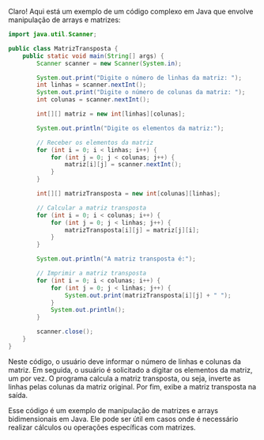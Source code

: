 Claro! Aqui está um exemplo de um código complexo em Java que envolve manipulação de arrays e matrizes:

```java
import java.util.Scanner;

public class MatrizTransposta {
    public static void main(String[] args) {
        Scanner scanner = new Scanner(System.in);

        System.out.print("Digite o número de linhas da matriz: ");
        int linhas = scanner.nextInt();
        System.out.print("Digite o número de colunas da matriz: ");
        int colunas = scanner.nextInt();

        int[][] matriz = new int[linhas][colunas];

        System.out.println("Digite os elementos da matriz:");

        // Receber os elementos da matriz
        for (int i = 0; i < linhas; i++) {
            for (int j = 0; j < colunas; j++) {
                matriz[i][j] = scanner.nextInt();
            }
        }

        int[][] matrizTransposta = new int[colunas][linhas];

        // Calcular a matriz transposta
        for (int i = 0; i < colunas; i++) {
            for (int j = 0; j < linhas; j++) {
                matrizTransposta[i][j] = matriz[j][i];
            }
        }

        System.out.println("A matriz transposta é:");

        // Imprimir a matriz transposta
        for (int i = 0; i < colunas; i++) {
            for (int j = 0; j < linhas; j++) {
                System.out.print(matrizTransposta[i][j] + " ");
            }
            System.out.println();
        }

        scanner.close();
    }
}
```

Neste código, o usuário deve informar o número de linhas e colunas da matriz. Em seguida, o usuário é solicitado a digitar os elementos da matriz, um por vez. O programa calcula a matriz transposta, ou seja, inverte as linhas pelas colunas da matriz original. Por fim, exibe a matriz transposta na saída.

Esse código é um exemplo de manipulação de matrizes e arrays bidimensionais em Java. Ele pode ser útil em casos onde é necessário realizar cálculos ou operações específicas com matrizes.